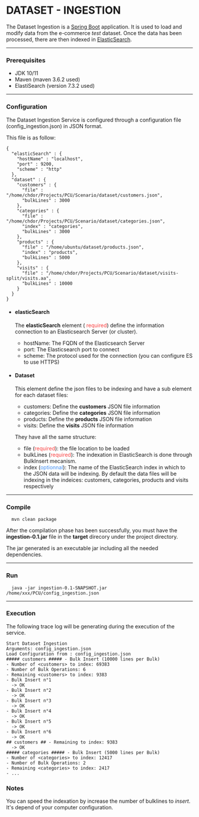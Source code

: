 # DATASET - INGESTION

The Dataset Ingestion is a [Spring Boot](https://spring.io/projects/spring-boot) application. It is used to load and modify data from the e-commerce *test* dataset. Once the data has been processed, there are then indexed in [ElasticSearch](https://www.elastic.co/fr/products/elasticsearch).

-----------------------------
### Prerequisites
+ JDK 10/11
+ Maven (maven 3.6.2 used)
+ ElastiSearch (version 7.3.2 used)
-----------------------------
### Configuration
The Dataset Ingestion Service is configured through a configuration file (config_ingestion.json) in JSON format.  

This file is as follow:

```
{
  "elasticSearch" : {
    "hostName" : "localhost",
    "port" : 9200,
    "scheme" : "http"
  },
  "dataset" : {
    "customers" : {
      "file" : "/home/chdor/Projects/PCU/Scenario/dataset/customers.json",
      "bulkLines" : 3000
    },
    "categories" : {
      "file" : "/home/chdor/Projects/PCU/Scenario/dataset/categories.json",
      "index" : "categories",
      "bulkLines" : 3000
    },
    "products" : {
      "file" : "/home/ubuntu/dataset/products.json",
      "index" : "products",
      "bulkLines" : 5000
    },
    "visits" : {
      "file" : "/home/chdor/Projects/PCU/Scenario/dataset/visits-split/visits.aa",
      "bulkLines" : 10000
    }
  }
}
```

- #### elasticSearch
  The **elasticSearch** element ( <span style="color: #fb4141">required</span>) define the information connection to an Elasticsearch Server (or cluster).

  - hostName: The FQDN of the Elasticsearch Server
  - port: The Elasticsearch port to connect 
  - scheme: The protocol used for the connection (you can configure ES to use HTTPS)

- #### Dataset
  This element define the json files to be indexing and have a sub element for each dataset files:
  
  + customers: Define the **customers** JSON file information
  + categories: Define the **categories** JSON file information
  + products: Define the **products** JSON file information
  + visits: Define the **visits** JSON file information
  
  
  They have all the same structure:
  
  - file (<span style="color: #fb4141">required</span>): the file location to be loaded
  - bulkLines (<span style="color: #fb4141">required</span>): The indexation in ElasticSearch is done through BulkInsert mecanism. 
  - index (<span style="color: #4290f5">optionnal</span>): The name of the ElasticSearch index in which to the JSON data will be indexing. By default the data files will be indexing in the indeices: customers, categories, products and visits respectively

-----------------------------
### Compile

```
  mvn clean package
```

After the compilation phase has been successfully, you must have the **ingestion-0.1.jar** file in the **target** direcory under the project directory.

The jar generated is an executable jar including all the needed dependencies. 

-----------------------------
### Run
```
  java -jar ingestion-0.1-SNAPSHOT.jar /home/xxx/PCU/config_ingestion.json
```


-----------------------------
### Execution
The following trace log will be generating during the execution of the service.

```
Start Dataset Ingestion
Arguments: config_ingestion.json
Load Configuration from : config_ingestion.json
##### customers ##### - Bulk Insert (10000 lines per Bulk)
- Number of <customers> to index: 69383
- Number of Bulk Operations: 6
- Remaining <customers> to index: 9383
- Bulk Insert n°1
  -> OK
- Bulk Insert n°2
  -> OK
- Bulk Insert n°3
  -> OK
- Bulk Insert n°4
  -> OK
- Bulk Insert n°5
  -> OK
- Bulk Insert n°6
  -> OK
## customers ## - Remaining to index: 9383
  -> OK
##### categories ##### - Bulk Insert (5000 lines per Bulk)
- Number of <categories> to index: 12417
- Number of Bulk Operations: 2
- Remaining <categories> to index: 2417
- ...

```

### Notes
You can speed the indexation by increase the number of bulklines to _insert_. It's depend of your computer configuration.